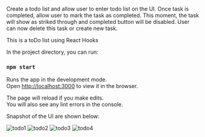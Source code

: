 Create a todo list and allow user to enter todo list on the UI. Once task is completed, allow user to mark the task as completed. This moment, the task will show as striked through and completed button will be disabled. User can now delete this task or create new task.

This is a toDo list using React Hooks

In the project directory, you can run:

### `npm start`

Runs the app in the development mode.\
Open [http://localhost:3000](http://localhost:3000) to view it in the browser.

The page will reload if you make edits.\
You will also see any lint errors in the console.

Snapshot of the UI are shown below:

![todo1](https://user-images.githubusercontent.com/79240323/109350425-554dfa80-782c-11eb-85fa-1de20252a97f.png)
![todo2](https://user-images.githubusercontent.com/79240323/109350440-58e18180-782c-11eb-8622-ab63ff89a4b2.png)
![todo3](https://user-images.githubusercontent.com/79240323/109350449-5c750880-782c-11eb-9a3b-a43b1575049b.png)
![todo4](https://user-images.githubusercontent.com/79240323/109350459-60088f80-782c-11eb-8860-53bb2f539c4d.png)
